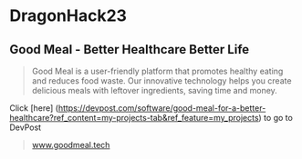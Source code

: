 # DragonHack23

## Good Meal - Better Healthcare Better Life

> Good Meal is a user-friendly platform that promotes healthy eating and reduces food waste. Our innovative technology helps you create delicious meals with leftover ingredients, saving time and money.

Click [here] (https://devpost.com/software/good-meal-for-a-better-healthcare?ref_content=my-projects-tab&ref_feature=my_projects) to go to DevPost

> www.goodmeal.tech
